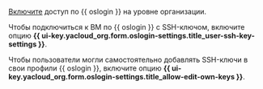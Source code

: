 [Включите](../../organization/operations/os-login-access.md) доступ по {{ oslogin }} на уровне организации.

Чтобы подключиться к ВМ по {{ oslogin }} с SSH-ключом, включите опцию **{{ ui-key.yacloud_org.form.oslogin-settings.title_user-ssh-key-settings }}**.

Чтобы пользователи могли самостоятельно добавлять SSH-ключи в свои профили {{ oslogin }}, включите опцию **{{ ui-key.yacloud_org.form.oslogin-settings.title_allow-edit-own-keys }}**.